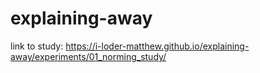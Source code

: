 # explaining-away

link to study: https://i-loder-matthew.github.io/explaining-away/experiments/01_norming_study/
